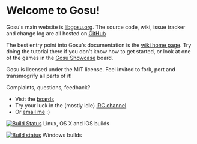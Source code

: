 Welcome to Gosu!
================

Gosu's main website is [libgosu.org](https://www.libgosu.org/).
The source code, wiki, issue tracker and change log are all hosted on [GitHub](https://github.com/gosu/gosu)

The best entry point into Gosu's documentation is the [wiki home page](https://github.com/gosu/gosu/wiki).
Try doing the tutorial there if you don't know how to get started,
or look at one of the games in the [Gosu Showcase](https://www.libgosu.org/cgi-bin/mwf/board_show.pl?bid=2) board.

Gosu is licensed under the MIT license. Feel invited to fork, port and transmogrify all parts of it!

Complaints, questions, feedback?
- Visit the [boards](https://www.libgosu.org/)
- Try your luck in the (mostly idle) [IRC channel](https://webchat.freenode.net/?channels=gosu)
- Or [email me](mailto:julian@raschke.de) :)

[![Build Status](https://travis-ci.org/gosu/gosu.svg?branch=master)](https://travis-ci.org/gosu/gosu) Linux, OS X and iOS builds

[![Build status](https://ci.appveyor.com/api/projects/status/v0liohs47jono1eq?svg=true)](https://ci.appveyor.com/project/gosu-ci/gosu) Windows builds
